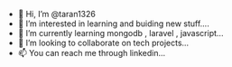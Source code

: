 - 👋 Hi, I’m @taran1326
- 👀 I’m interested in learning and buiding new stuff....
- 🌱 I’m currently learning mongodb , laravel , javascript...
- 💞️ I’m looking to collaborate on tech projects...
- 📫 You can reach me through linkedin...

<!---
taran1326/taran1326 is a ✨ special ✨ repository because its `README.md` (this file) appears on your GitHub profile.
You can click the Preview link to take a look at your changes.
--->
